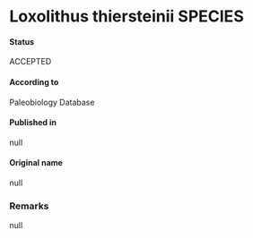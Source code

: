 Loxolithus thiersteinii SPECIES
=======

#### Status
ACCEPTED

#### According to
Paleobiology Database

#### Published in
null

#### Original name
null

### Remarks
null